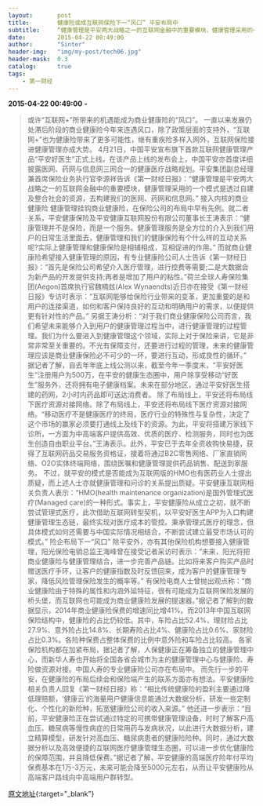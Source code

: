 ```yaml
---
layout:       post
title:        健康险或成互联网保险下一“风口” 平安布局中
subtitle:     “健康管理是平安两大战略之一的互联网金融中的重要模块，健康管理采用的一个模式是透过自建及整合社会的资源，去构建我们的医网、药网和信息网。”
date:         2015-04-22 00:49:00
author:       "Sinter"
header-img:   "img/my-post/tech06.jpg"
header-mask:  0.3
catalog:      true
tags:
    - 第一财经
---
```


**2015-04-22 00:49:00**  **-**

> 或许“互联网+”所带来的机遇能成为商业健康险的“风口”。
一直以来发展仍处滞后阶段的商业健康险今年来连遇风口，除了政策层面的支持外，“互联网+”也为健康险带来了更多可能性，继有重疾险多样入网外，互联网保险接进健康管理亦成大势。
4月21日，中国平安宣布旗下首款互联网健康管理产品“平安好医生”正式上线。在该产品上线的发布会上，中国平安亦首度详细披露医网、药网与信息网三网合一的健康医疗战略规划。平安集团副总经理兼首席保险业务执行官李源祥告诉《第一财经日报》：“健康管理是平安两大战略之一的互联网金融中的重要模块，健康管理采用的一个模式是透过自建及整合社会的资源，去构建我们的医网、药网和信息网。”
接入内核的商业健康险
健康管理挂钩商业健康险，在保险公司的布局中早有先例。就二者关系，平安健康保险及平安健康互联网股份有限公司董事长王涛表示：“健康管理并不是保险，而是一个服务。健康管理服务是全方位的介入到我们用户的日常生活里面去，健康管理和我们的健康保险有个什么样的互动关系呢?实际上健康管理和健康保险是相辅相成，互相促进的作用。”
而就商业健康险希望接入健康管理的原因，有专业健康险公司人士告诉《第一财经日报》：“首先是保险公司希望介入医疗管理，进行控费等需要;二是大数据会为新产品的开发提供支持;再者是增加了用户的粘性。”荷兰全球人寿保险集团(Aegon)首席执行官魏楠兹(Alex Wynaendts)近日亦在接受《第一财经日报》专访时表示：“互联网能够给保险行业带来的变革，更加重要的是和用户的连接渠道，如何和客户保持良好的互动和明确用户的需求，以便提供更有针对性的产品。”
另据王涛分析：“对于我们商业健康保险公司而言，我们希望未来能够介入到用户的健康管理过程当中，进行健康管理的过程管理。我们为什么要进入到健康管理这个领域，实际上对于保险来讲，它是非常非常至关重要的。不光有保障支付，还要进行过程的管理，未来的健康管理应该是商业健康保险必不可少的一环，要进行互动，形成良性的循环。”
据记者了解，自去年年底上线公测以来，截至今年一季度末，“平安好医生”注册用户为500万，在平安的健康生态圈中，用户除享受移动“好医生”服务外，还将拥有电子健康档案。未来在部分地区，通过平安好医生搭建的药网，2小时内药品即可送达消费者。
除了布局线上，平安还将布局线下医疗资源对接网络。除了布局线上，平安还将布局线下医疗资源对接网络。“移动医疗不是健康医疗的终局，医疗行业的特殊性与复杂性，决定了这个市场的赢家必须要打通线上及线下的资源。为此，平安将搭建万家线下诊所，一方面为中高端客户提供高效、优质的医疗、检测服务，同时也为医生创造自由职业平台。”王涛表示。此外，平安已于去年全资收购快易捷，获得了互联网药品交易服务资格证，接着将通过B2C零售网络、厂家直销网络、O2O实体终端网络，围绕医嘱和健康管理提供药品销售、配送到家服务。
不过，就平安的模式是否能成为互联网版的HMO也有医药业人士提出质疑，而上述人士亦就健康管理和问诊的关系提出质疑。平安健康互联网相关负责人表示：“HMO(health maintenance organization)是国外管理式医疗(Managed care)的一种形式。事实上，平安健康险从成立之初，就不断尝试管理式医疗，此次借助互联网转型契机，以平安好医生APP为入口构建健康管理生态链，最终实现对医疗成本的管控。秉承管理式医疗的理念，但具体模式如何还需要与中国实际情况相结合，不断尝试建立最受市场认可的模式。”
险企布局下一“风口”
除平安外，亦有其他保险机构想要接入健康管理，阳光保险电销总监王海峰曾在接受记者采访时表示：“未来，阳光将把商业健康险与健康管理结合，进一步完善产品链。比如将来客户购买产品时赠送医疗手环，让客户的健康指数及时反馈回来，成为客户的健康管理专家，降低风险管理保险发生的概率等。”
有保险电商人士曾抛出观点称：“商业健康险由于特殊的属性和内涵外延特征，很有可能成为互联网保险发展的桥头堡，而互联网也可能成为商业健康险发展的提速器。”据记者了解到的数据显示，2014年商业健康险保费的增速同比增41%。而2013年中国互联网保险结构中，健康险的占比仍较低。其中，车险占比52.4%、理财险占比27.9%、意外险占比14.8%、长期寿险占比4%、健康险占比0.6%、家财险占比0.3%。各险种保费占整体保费的比例中意外险和车险占比较高。
各家保险机构都在加紧布局，据记者了解，人保健康正在筹备独立的健康管理中心，而新华人寿也开始将全国各省会城市为主的健康管理中心与健康险、寿险做资源对接。中国人寿的专业健康险公司亦在布局中。
而先行一步的平安，在健康险的布局后续会和保险端产生的联系方面亦有想法。平安健康险相关负责人回复《第一财经日报》称：“相比传统健康险的盈利主要通过降低理赔额，‘健康云’的海量用户健康信息能通过大数据分析，研发一些定制化、个性化的新险种，拓宽健康险公司的收入来源。”
他还进一步表示：“目前，平安健康险正在尝试通过特定的可携带健康管理设备，时时了解客户高血压、糖尿病等慢性病症的日常用药与发病状况，以此进行大数据分析，建立精算模型，研发针对高血压、糖尿病患者的健康险险种。同时，通过大数据分析以及高效便捷的互联网医疗健康管理生态圈，可以进一步优化健康险的保障范围，并且降低保费。”据记者了解，平安健康的高端医疗险年付平均保费基本在1万-3万元，未来可能会降至5000元左右，从而让平安健康险从高端客户路线向中高端用户群转型。


[原文地址](http://www.yicai.com/news/4609005.html){:target="_blank"}


